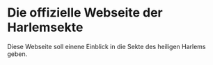 # Die offizielle Webseite der Harlemsekte
Diese Webseite soll einene Einblick in die Sekte des heiligen Harlems geben.
